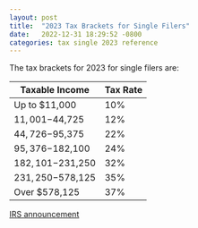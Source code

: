 ```yaml
---
layout: post
title:  "2023 Tax Brackets for Single Filers"
date:   2022-12-31 18:29:52 -0800
categories: tax single 2023 reference
---
```

The tax brackets for 2023 for single filers are:

| Taxable Income    | Tax Rate |
|-------------------|----------|
| Up to $11,000     | 10%      |
| $11,001-$44,725   | 12%      |
| $44,726-$95,375   | 22%      |
| $95,376-$182,100  | 24%      |
| $182,101-$231,250 | 32%      |
| $231,250-$578,125 | 35%      |
| Over $578,125     | 37%      |

[IRS announcement](https://www.irs.gov/newsroom/irs-provides-tax-inflation-adjustments-for-tax-year-2023)